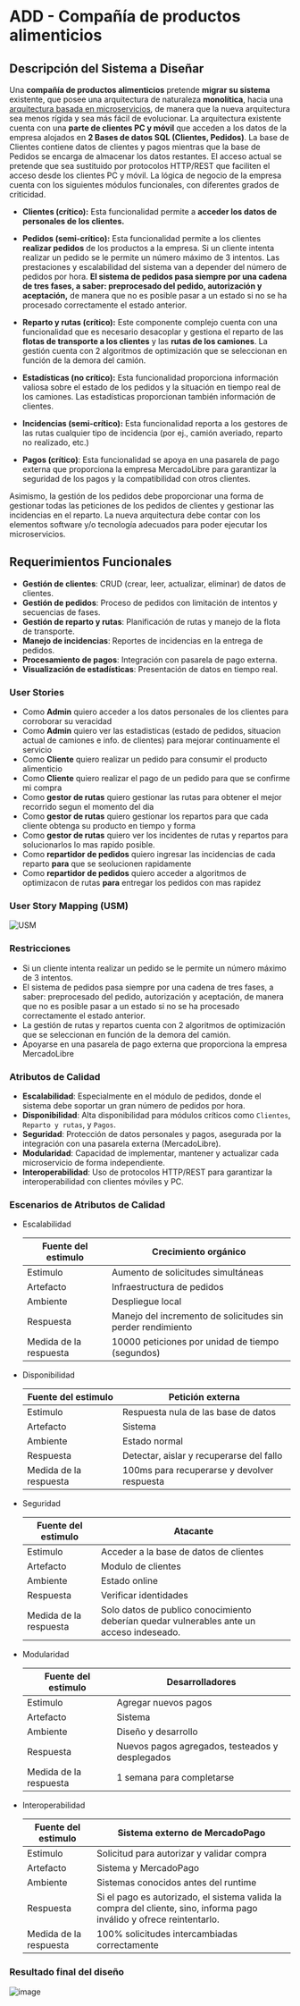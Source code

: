 # ADD - Compañía de productos alimenticios

## Descripción del Sistema a Diseñar


Una **compañía de productos alimenticios** pretende **migrar su sistema** existente, que posee una
arquitectura de naturaleza **monolítica**, hacia una [arquitectura basada en microservicios](#resultado-final-del-diseño), de
manera que la nueva arquitectura sea menos rígida y sea más fácil de evolucionar.
La arquitectura existente cuenta con una **parte de clientes PC y móvil** que acceden a los datos
de la empresa alojados en **2 Bases de datos SQL (Clientes, Pedidos)**. La base de Clientes
contiene datos de clientes y pagos mientras que la base de Pedidos se encarga de almacenar
los datos restantes. El acceso actual se pretende que sea sustituido por protocolos HTTP/REST
que faciliten el acceso desde los clientes PC y móvil.
La lógica de negocio de la empresa cuenta con los siguientes módulos funcionales, con
diferentes grados de criticidad.

- **Clientes (crítico):** Esta funcionalidad permite a **acceder los datos de personales de los
clientes.**

- **Pedidos (semi-crítico):** Esta funcionalidad permite a los clientes **realizar pedidos** de los
productos a la empresa. Si un cliente intenta realizar un pedido se le permite un número máximo de 3 intentos. 
Las prestaciones y escalabilidad del sistema van a depender del
número de pedidos por hora. **El sistema de pedidos pasa siempre por una cadena de tres
fases, a saber: preprocesado del pedido, autorización y aceptación,** de manera que no es
posible pasar a un estado si no se ha procesado correctamente el estado anterior.

- **Reparto y rutas (crítico):** Este componente complejo cuenta con una funcionalidad que es
necesario desacoplar y gestiona el reparto de las **flotas de transporte a los clientes** y las
**rutas de los camiones**. La gestión cuenta con 2 algoritmos de optimización que se
seleccionan en función de la demora del camión.

- **Estadísticas (no crítico):** Esta funcionalidad proporciona información valiosa sobre el estado
de los pedidos y la situación en tiempo real de los camiones. Las estadísticas proporcionan
también información de clientes.

- **Incidencias (semi-crítico):** Esta funcionalidad reporta a los gestores de las rutas cualquier
tipo de incidencia (por ej., camión averiado, reparto no realizado, etc.)

- **Pagos (crítico)**: Esta funcionalidad se apoya en una pasarela de pago externa que
proporciona la empresa MercadoLibre para garantizar la seguridad de los pagos y la
compatibilidad con otros clientes.

Asimismo, la gestión de los pedidos debe proporcionar una forma de gestionar todas las
peticiones de los pedidos de clientes y gestionar las incidencias en el reparto.
La nueva arquitectura debe contar con los elementos software y/o tecnología adecuados para
poder ejecutar los microservicios.

## **Requerimientos Funcionales**

- **Gestión de clientes**: CRUD (crear, leer, actualizar, eliminar) de datos de clientes.
- **Gestión de pedidos**: Proceso de pedidos con limitación de intentos y secuencias de fases.
- **Gestión de reparto y rutas**: Planificación de rutas y manejo de la flota de transporte.
- **Manejo de incidencias**: Reportes de incidencias en la entrega de pedidos.
- **Procesamiento de pagos**: Integración con pasarela de pago externa.
- **Visualización de estadísticas**: Presentación de datos en tiempo real.

### User Stories

- Como **Admin** quiero acceder a los datos personales de los clientes para corroborar su veracidad
- Como **Admin** quiero ver las estadisticas (estado de pedidos, situacion actual de camiones e info. de clientes) para mejorar continuamente el servicio
- Como **Cliente** quiero realizar un pedido para consumir el producto alimenticio
- Como **Cliente** quiero realizar el pago de un pedido para que se confirme mi compra
- Como **gestor de rutas** quiero gestionar las rutas para obtener el mejor recorrido segun el momento del dia
- Como **gestor de rutas** quiero gestionar los repartos para que cada cliente obtenga su producto en tiempo y forma
- Como **gestor de rutas** quiero ver los incidentes de rutas y repartos para solucionarlos lo mas rapido posible.
- Como **repartidor de pedidos** quiero ingresar las incidencias de cada reparto **para** que se seolucionen rapidamente
- Como **repartidor de pedidos** quiero acceder a algoritmos de optimizacon de rutas **par﻿a** entregar los pedidos con mas rapidez

### User Story Mapping (USM)
![USM](pre-iteracion-1/user-story-mapping.jpg)

### Restricciones

- Si un cliente intenta realizar un pedido se le permite un número máximo de 3 intentos.
- El sistema de pedidos pasa siempre por una cadena de tres fases, a saber: preprocesado del pedido, autorización y aceptación, de manera que no es posible pasar a un estado si no se ha procesado correctamente el estado anterior.
- La gestión de rutas y repartos cuenta con 2 algoritmos de optimización que se seleccionan en función de la demora del camión.
- Apoyarse en una pasarela de pago externa que proporciona la empresa MercadoLibre

### **Atributos de Calidad**

- **Escalabilidad**: Especialmente en el módulo de pedidos, donde el sistema debe soportar un gran número de pedidos por hora.
- **Disponibilidad**: Alta disponibilidad para módulos críticos como `Clientes`, `Reparto y rutas`, y `Pagos`.
- **Seguridad**: Protección de datos personales y pagos, asegurada por la integración con una pasarela externa (MercadoLibre).
- **Modularidad**: Capacidad de implementar, mantener y actualizar cada microservicio de forma independiente.
- **Interoperabilidad**: Uso de protocolos HTTP/REST para garantizar la interoperabilidad con clientes móviles y PC.

### Escenarios de Atributos de Calidad

- Escalabilidad
    
    
    | Fuente del estimulo | Crecimiento orgánico |
    | --- | --- |
    | Estimulo | Aumento de solicitudes simultáneas |
    | Artefacto | Infraestructura de pedidos |
    | Ambiente | Despliegue local |
    | Respuesta | Manejo del incremento de solicitudes sin perder rendimiento |
    | Medida de la respuesta | 10000 peticiones por unidad de tiempo (segundos) |
- Disponibilidad
    
    
    | Fuente del estimulo | Petición externa |
    | --- | --- |
    | Estimulo | Respuesta nula de las base de datos |
    | Artefacto | Sistema |
    | Ambiente | Estado normal |
    | Respuesta | Detectar, aislar y recuperarse del fallo |
    | Medida de la respuesta | 100ms para recuperarse y devolver respuesta |
- Seguridad
    
    
    | Fuente del estimulo | Atacante |
    | --- | --- |
    | Estimulo | Acceder a la base de datos de clientes |
    | Artefacto | Modulo de clientes |
    | Ambiente | Estado online |
    | Respuesta | Verificar identidades |
    | Medida de la respuesta | Solo datos de publico conocimiento deberían quedar vulnerables ante un acceso indeseado. |
- Modularidad
    
    
    | Fuente del estimulo | Desarrolladores |
    | --- | --- |
    | Estimulo | Agregar nuevos pagos |
    | Artefacto | Sistema |
    | Ambiente | Diseño y desarrollo |
    | Respuesta | Nuevos pagos agregados, testeados y desplegados |
    | Medida de la respuesta | 1 semana para completarse |
- Interoperabilidad
    
    
    | Fuente del estimulo | Sistema externo de MercadoPago |
    | --- | --- |
    | Estimulo | Solicitud para autorizar y validar compra |
    | Artefacto | Sistema y MercadoPago |
    | Ambiente | Sistemas conocidos antes del runtime |
    | Respuesta | Si el pago es autorizado, el sistema valida la compra del cliente, sino, informa pago inválido y ofrece reintentarlo. |
    | Medida de la respuesta | 100% solicitudes intercambiadas correctamente |


### Resultado final del diseño

![image](iteracion_4/images/image5.jpg)
